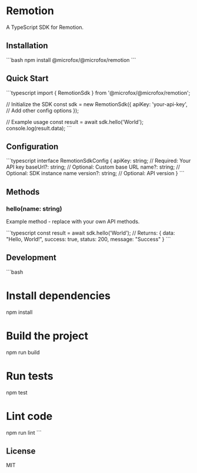 # Remotion

<!-- Add your project description here -->
A TypeScript SDK for Remotion.

## Installation

\`\`\`bash
npm install @microfox/@microfox/remotion
\`\`\`

## Quick Start

\`\`\`typescript
import { RemotionSdk } from '@microfox/@microfox/remotion';

// Initialize the SDK
const sdk = new RemotionSdk({
  apiKey: 'your-api-key',
  // Add other config options
});

// Example usage
const result = await sdk.hello('World');
console.log(result.data);
\`\`\`

## Configuration

\`\`\`typescript
interface RemotionSdkConfig {
  apiKey: string;        // Required: Your API key
  baseUrl?: string;      // Optional: Custom base URL
  name?: string;         // Optional: SDK instance name
  version?: string;      // Optional: API version
}
\`\`\`

## Methods

### hello(name: string)

Example method - replace with your own API methods.

\`\`\`typescript
const result = await sdk.hello('World');
// Returns: { data: "Hello, World!", success: true, status: 200, message: "Success" }
\`\`\`

<!-- 
## TODO: Add your API documentation here

### getData(id: string)
\`\`\`typescript
const data = await sdk.getData('123');
\`\`\`

### createItem(item: object)
\`\`\`typescript
const result = await sdk.createItem({ name: 'Example' });
\`\`\`
-->

## Development

\`\`\`bash
# Install dependencies
npm install

# Build the project
npm run build

# Run tests
npm test

# Lint code
npm run lint
\`\`\`

## License

MIT
